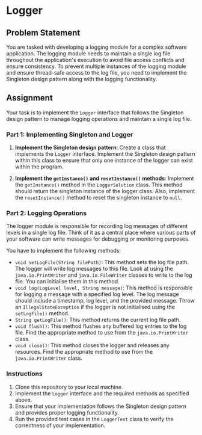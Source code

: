 # Logger

## Problem Statement

You are tasked with developing a logging module for a complex software application. The logging module needs to maintain a single log file throughout the application's execution to avoid file access conflicts and ensure consistency. To prevent multiple instances of the logging module and ensure thread-safe access to the log file, you need to implement the Singleton design pattern along with the logging functionality.

## Assignment

Your task is to implement the `Logger` interface that follows the Singleton design pattern to manage logging operations and maintain a single log file.
### Part 1: Implementing Singleton and Logger

1. **Implement the Singleton design pattern**: Create a class that implements the `Logger` interface. Implement the Singleton design pattern within this class to ensure that only one instance of the logger can exist within the program.

2. **Implement the `getInstance()` and `resetInstance()` methods**: Implement the `getInstance()` method in the `LoggerSolution` class. This method should return the singleton instance of the logger class. Also, implement the `resetInstance()` method to reset the singleton instance to `null`.

### Part 2: Logging Operations

The logger module is responsible for recording log messages of different levels in a single log file. Think of it as a central place where various parts of your software can write messages for debugging or monitoring purposes.

You have to implement the following methods:
- `void setLogFile(String filePath)`: This method sets the log file path. The logger will write log messages to this file. Look at using the `java.io.PrintWriter` and `java.io.FileWriter` classes to write to the log file. You can initialise them in this method.
- `void log(LogLevel level, String message)`: This method is responsible for logging a message with a specified log level. The log message should include a timestamp, log level, and the provided message. Throw an `IllegalStateException` if the logger is not initialised using the `setLogFile()` method.
- `String getLogFile()`: This method returns the current log file path.
- `void flush()`: This method flushes any buffered log entries to the log file. Find the appropriate method to use from the `java.io.PrintWriter` class.
- `void close()`: This method closes the logger and releases any resources. Find the appropriate method to use from the `java.io.PrintWriter` class.

### Instructions

1. Clone this repository to your local machine.
2. Implement the `Logger` interface and the required methods as specified above.
3. Ensure that your implementation follows the Singleton design pattern and provides proper logging functionality.
4. Run the provided test cases in the `LoggerTest` class to verify the correctness of your implementation.

